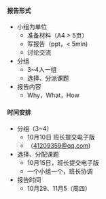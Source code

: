 
#### 报告形式

- 小组为单位
    - 准备材料（A4 > 5页）
    - 写报告（ppt，< 5min)
    - 讨论交流
- 分组
    - 3~4人一组
    - 选择、分派课题
- 报告内容
    - Why，What，How

#### 时间安排
- 分组（3~4）
    - 10月10日 班长提交电子版
    - （41209359@qq.com)
- 选择、分配课题
    - 10月15日，班长提交电子版
    - 一个小组一个，班长协调
- 报告时间
    - 10月29、11月5（周四）